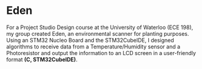# Eden
For a Project Studio Design course at the University of Waterloo (ECE 198), my group created Eden, an environmental scanner for planting purposes. Using an STM32 Nucleo Board and the STM32CubeIDE, I designed algorithms to receive data from a Temperature/Humidity sensor and a Photoresistor and output the information to an LCD screen in a user-friendly format **(C, STM32CubeIDE)**.
